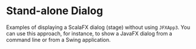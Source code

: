 Stand-alone Dialog
==================

Examples of displaying a ScalaFX dialog (stage) without using `JFXApp3`. You can use this approach, for instance, to
show a JavaFX dialog from a command line or from a Swing application.

